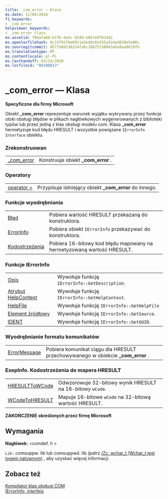 ```yaml
---
title: _com_error — Klasa
ms.date: 11/04/2016
f1_keywords:
- _com_error
helpviewer_keywords:
- _com_error class
ms.assetid: 70dafa69-b1fb-4a5c-9249-e857e0793d42
ms.openlocfilehash: 0c33791fbe6011a3eddc6e535a3a4ed838e5e06c
ms.sourcegitcommit: 857fa6b530224fa6c18675138043aba9aa0619fb
ms.translationtype: MT
ms.contentlocale: pl-PL
ms.lasthandoff: 03/24/2020
ms.locfileid: "80180813"
---
```

# <a name="_com_error-class"></a>_com_error — Klasa

**Specyficzne dla firmy Microsoft**

Obiekt **_com_error** reprezentuje warunek wyjątku wykrywany przez funkcje otoki obsługi błędów w plikach nagłówkowych wygenerowanych z biblioteki typów lub przez jedną z klas obsługi modelu com. Klasa **_com_error** hermetyzuje kod błędu HRESULT i wszystkie powiązane `IErrorInfo Interface` obiektu.

### <a name="construction"></a>Zrekonstruowan

|||
|-|-|
|[_com_error](../cpp/com-error-com-error.md)|Konstruuje obiekt **_com_error** .|

### <a name="operators"></a>Operatory

|||
|-|-|
|[operator =](../cpp/com-error-operator-equal.md)|Przypisuje istniejący obiekt **_com_error** do innego.|

### <a name="extractor-functions"></a>Funkcje wyodrębniania

|||
|-|-|
|[Błąd](../cpp/com-error-error.md)|Pobiera wartość HRESULT przekazaną do konstruktora.|
|[ErrorInfo](../cpp/com-error-errorinfo.md)|Pobiera obiekt `IErrorInfo` przekazywać do konstruktora.|
|[Kodostrzeżenia](../cpp/com-error-wcode.md)|Pobiera 16-bitowy kod błędu mapowany na hermetyzowaną wartość HRESULT.|

### <a name="ierrorinfo-functions"></a>Funkcje IErrorInfo

|||
|-|-|
|[Opis](../cpp/com-error-description.md)|Wywołuje funkcję `IErrorInfo::GetDescription`.|
|[Atrybut HelpContext](../cpp/com-error-helpcontext.md)|Wywołuje funkcję `IErrorInfo::GetHelpContext`.|
|[HelpFile](../cpp/com-error-helpfile.md)|Wywołuje funkcję `IErrorInfo::GetHelpFile`|
|[Element źródłowy](../cpp/com-error-source.md)|Wywołuje funkcję `IErrorInfo::GetSource`.|
|[IDENT](../cpp/com-error-guid.md)|Wywołuje funkcję `IErrorInfo::GetGUID`.|

### <a name="format-message-extractor"></a>Wyodrębnianie formatu komunikatów

|||
|-|-|
|[ErrorMessage](../cpp/com-error-errormessage.md)|Pobiera komunikat ciągu dla HRESULT przechowywanego w obiekcie **_com_error** .|

### <a name="exepinfowcode-to-hresult-mappers"></a>ExepInfo. Kodostrzeżenia do mapera HRESULT

|||
|-|-|
|[HRESULTToWCode](../cpp/com-error-hresulttowcode.md)|Odwzorowuje 32-bitowy wynik HRESULT na 16-bitowy `wCode`.|
|[WCodeToHRESULT](../cpp/com-error-wcodetohresult.md)|Mapuje 16-bitowe `wCode` na 32-bitową wartość HRESULT.|

**ZAKOŃCZENIE określonych przez firmę Microsoft**

## <a name="requirements"></a>Wymagania

**Nagłówek:** \<comdef. h >

`Lib:` comsuppw. lib lub comsuppwd. lib (patrz [/Zc: wchar_t (Wchar_t jest typem natywnym)](../build/reference/zc-wchar-t-wchar-t-is-native-type.md) , aby uzyskać więcej informacji.

## <a name="see-also"></a>Zobacz też

[Kompilator klas obsługi COM](../cpp/compiler-com-support-classes.md)<br/>
[IErrorInfo, interfejs](/windows/win32/api/oaidl/nn-oaidl-ierrorinfo)
